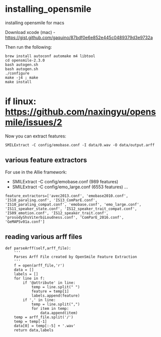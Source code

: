 # installing_opensmile
installing opensmile for macs

Download xcode (mac) - https://gist.github.com/gaquino/87bdf0e6e852e445c0489379d3e9732a

Then run the following:
```
brew install autoconf automake m4 libtool
cd opensmile-2.3.0
bash autogen.sh
bash autogen.sh
./configure
make -j4 ; make
make install
```
# if linux: https://github.com/naxingyu/opensmile/issues/2
Now you can extract features:
```
SMILExtract -C config/emobase.conf -I data/0.wav -O data/output.arff
```
## various feature extractors

For use in the Allie framework:

- SMILExtract -C config/emobase.conf (989 features)
- SMILExtract -C config/emo_large.conf (6553 features)
...

```python3
feature_extractors=['avec2013.conf', 'emobase2010.conf', 'IS10_paraling.conf', 'IS13_ComParE.conf',     'IS10_paraling_compat.conf', 'emobase.conf', 'emo_large.conf', 'IS11_speaker_state.conf', 'IS12_speaker_trait_compat.conf', 'IS09_emotion.conf', 'IS12_speaker_trait.conf', 'prosodyShsViterbiLoudness.conf', 'ComParE_2016.conf', 'GeMAPSv01a.conf']
```

## reading various arff files

```python3 
def parseArff(self,arff_file):
    '''
    Parses Arff File created by OpenSmile Feature Extraction
    '''
    f = open(arff_file,'r')
    data = []
    labels = []
    for line in f:
        if '@attribute' in line:
            temp = line.split(" ")
            feature = temp[1]
            labels.append(feature)
        if ',' in line:
            temp = line.split(",")
            for item in temp:
                data.append(item)
    temp = arff_file.split('/')
    temp = temp[-1]
    data[0] = temp[:-5] + '.wav'
    return data,labels
```
